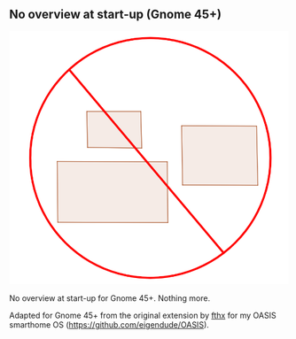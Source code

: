 ## No overview at start-up (Gnome 45+)

![No overview at start-up icon](icon.png)

No overview at start-up for Gnome 45+. Nothing more.

Adapted for Gnome 45+ from the original extension by [fthx](https://extensions.gnome.org/accounts/profile/fthx) for my OASIS smarthome OS (https://github.com/eigendude/OASIS).
